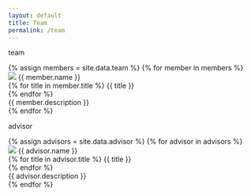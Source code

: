 ```yaml
---
layout: default
title: Team
permalink: /team
---
```

<style>
</style>
<div class="row team">
    <p class="head">team</p>
    <div class="members">
    {% assign members = site.data.team %}
    {% for member in members %}
    <div class="member">
        <img src="/assets/img/{{ member.avatar}}"/>
        <span class="name">{{ member.name }}</span><br/>
        <div class="title">
            {% for title in member.title %}
            <span>{{ title }}</span><br/>
            {% endfor %}
        </div>
        <div class="description">{{ member.description }}</div>
    </div>
    {% endfor %}
    </div>
</div>
<div class="row team">
    <p class="head">advisor</p>
    <div class="advisors">
    {% assign advisors = site.data.advisor %}
    {% for advisor in advisors %}
    <div class="advisor">
        <img src="/assets/img/{{ advisor.avatar}}"/>
        <span class="name">{{ advisor.name }}</span><br/>
        <div class="title">
            {% for title in advisor.title %}
            <span>{{ title }}</span><br/>
            {% endfor %}
        </div>
        <div class="description">{{ advisor.description }}</div>
    </div>
    {% endfor %}
    </div>
</div>

